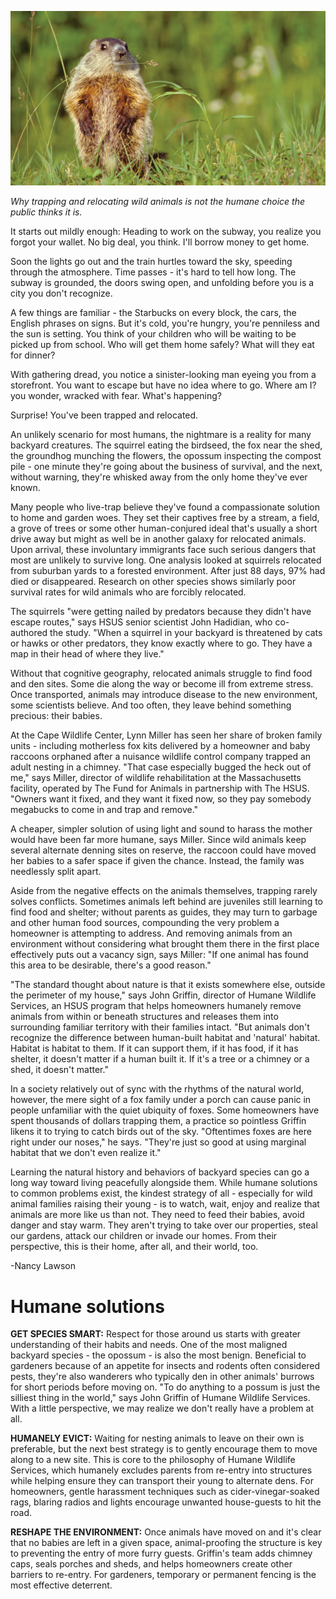 ![woodchuck image](assets/images/wildlife-conflict-guide-groundhogs-woodchucks-2.png)

*Why trapping and relocating wild animals is not the humane choice the public thinks it is.*

It starts out mildly enough: Heading to work on the subway, you realize you forgot your wallet. No big deal, you think. I'll borrow money to get home.

Soon the lights go out and the train hurtles toward the sky, speeding through the atmosphere. Time passes - it's hard to tell how long. The subway is grounded, the doors swing open, and unfolding before you is a city you don't recognize. 

A few things are familiar - the Starbucks on every block, the cars, the English phrases on signs. But it's cold, you're hungry, you're penniless and the sun is setting. You think of your children who will be waiting to be picked up from school. Who will get them home safely? What will they eat for dinner?

With gathering dread, you notice a sinister-looking man eyeing you from a storefront. You want to escape but have no idea where to go. Where am I? you wonder, wracked with fear. What's happening?

Surprise! You've been trapped and relocated.

An unlikely scenario for most humans, the nightmare is a reality for many backyard creatures. The squirrel eating the birdseed, the fox near the shed, the groundhog munching the flowers, the opossum inspecting the compost pile - one minute they're going about the business of survival, and the next, without warning, they're whisked away from the only home they've ever known.

Many people who live-trap believe they've found a compassionate solution to home and garden woes. They set their captives free by a stream, a field, a grove of trees or some other human-conjured ideal that's usually a short drive away but might as well be in another galaxy for relocated animals. Upon arrival, these involuntary immigrants face such serious dangers that most are unlikely to survive long. One analysis looked at squirrels relocated from suburban yards to a forested environment. After just 88 days, 97% had died or disappeared. Research on other species shows similarly poor survival rates for wild animals who are forcibly relocated.

The squirrels "were getting nailed by predators because they didn't have escape routes," says HSUS senior scientist John Hadidian, who co-authored the study. "When a squirrel in your backyard is threatened by cats or hawks or other predators, they know exactly where to go. They have a map in their head of where they live."

Without that cognitive geography, relocated animals struggle to find food and den sites. Some die along the way or become ill from extreme stress. Once transported, animals may introduce disease to the new environment, some scientists believe. And too often, they leave behind something precious: their babies.

At the Cape Wildlife Center, Lynn Miller has seen her share of broken family units - including motherless fox kits delivered by a homeowner and baby raccoons orphaned after a nuisance wildlife control company trapped an adult nesting in a chimney. "That case especially bugged the heck out of me," says Miller, director of wildlife rehabilitation at the Massachusetts facility, operated by The Fund for Animals in partnership with The HSUS. "Owners want it fixed, and they want it fixed now, so they pay somebody megabucks to come in and trap and remove."

A cheaper, simpler solution of using light and sound to harass the mother would have been far more humane, says Miller. Since wild animals keep several alternate denning sites on reserve, the raccoon could have moved her babies to a safer space if given the chance. Instead, the family was needlessly split apart.

Aside from the negative effects on the animals themselves, trapping rarely solves conflicts. Sometimes animals left behind are juveniles still learning to find food and shelter; without parents as guides, they may turn to garbage and other human food sources, compounding the very problem a homeowner is attempting to address. And removing animals from an environment without considering what brought them there in the first place effectively puts out a vacancy sign, says Miller: "If one animal has found this area to be desirable, there's a good reason."

"The standard thought about nature is that it exists somewhere else, outside the perimeter of my house," says John Griffin, director of Humane Wildlife Services, an HSUS program that helps homeowners humanely remove animals from within or beneath structures and releases them into surrounding familiar territory with their families intact. "But animals don't recognize the difference between human-built habitat and  'natural' habitat. Habitat is habitat to them. If it can support them, if it has food, if it has shelter, it doesn't matter if a human built it. If it's a tree or a chimney or a shed, it doesn't matter."

In a society relatively out of sync with the rhythms of the natural world, however, the mere sight of a fox family under a porch can cause panic in people unfamiliar with the quiet ubiquity of foxes. Some homeowners have spent thousands of dollars trapping them, a practice so pointless Griffin likens it to trying to catch birds out of the sky. "Oftentimes foxes are here right under our noses," he says. "They're just so good at using marginal habitat that we don't even realize it."

Learning the natural history and behaviors of backyard species can go a long way toward living peacefully alongside them. While humane solutions to common problems exist, the kindest strategy of all - especially for wild animal families raising their young - is to watch, wait, enjoy and realize that animals are more like us than not. They need to feed their babies, avoid danger and stay warm. They aren't trying to take over our properties, steal our gardens, attack our children or invade our homes. From their perspective, this is their home, after all, and their world, too.

-Nancy Lawson

# Humane solutions

**GET SPECIES SMART:** Respect for those around us starts with greater understanding of their habits and needs. One of the most maligned backyard species - the opossum - is also the most benign. Beneficial to gardeners because of an appetite for insects and rodents often considered pests, they're also wanderers who typically den in other animals' burrows for short periods before moving on. "To do anything to a possum is just the silliest thing in the world," says John Griffin of Humane Wildlife Services. With a little perspective, we may realize we don't really have a problem at all.

**HUMANELY EVICT:** Waiting for nesting animals to leave on their own is preferable, but the next best strategy is to gently encourage them to move along to a new site. This is core to the philosophy of Humane Wildlife Services, which humanely excludes parents from re-entry into structures while helping ensure they can transport their young to alternate dens. For homeowners, gentle harassment techniques such as cider-vinegar-soaked rags, blaring radios and lights encourage unwanted house-guests to hit the road.

**RESHAPE THE ENVIRONMENT:** Once animals have moved on and it's clear that no babies are left in a given space, animal-proofing the structure is key to preventing the entry of more furry guests. Griffin's team adds chimney caps, seals porches and sheds, and helps homeowners create other barriers to re-entry. For gardeners, temporary or permanent fencing is the most effective deterrent.